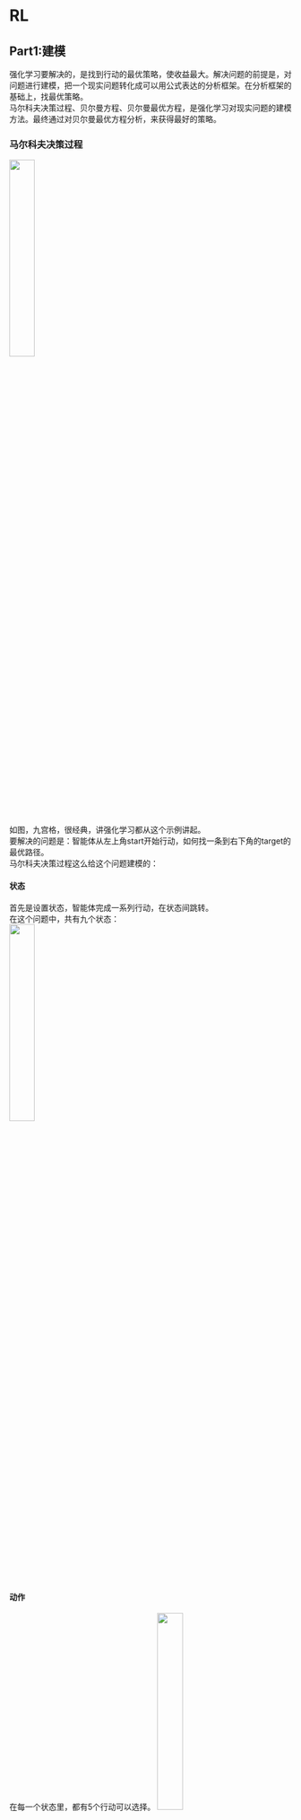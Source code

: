 # RL

## Part1:建模
强化学习要解决的，是找到行动的最优策略，使收益最大。解决问题的前提是，对问题进行建模，把一个现实问题转化成可以用公式表达的分析框架。在分析框架的基础上，找最优策略。  
马尔科夫决策过程、贝尔曼方程、贝尔曼最优方程，是强化学习对现实问题的建模方法。最终通过对贝尔曼最优方程分析，来获得最好的策略。  

### 马尔科夫决策过程

<img src="./images/test.png" width="30%" alt="">  

如图，九宫格，很经典，讲强化学习都从这个示例讲起。  
要解决的问题是：智能体从左上角start开始行动，如何找一条到右下角的target的最优路径。  
马尔科夫决策过程这么给这个问题建模的：  
#### 状态
首先是设置状态，智能体完成一系列行动，在状态间跳转。  
在这个问题中，共有九个状态：  
<img src="./images/test1.png" width="30%" alt="">  
#### 动作
在每一个状态里，都有5个行动可以选择。
<img src="./images/test3.png" width="30%" alt="">  
$`a_5`$表示留在原地。

#### 策略
把状态和行动结合在一起，在每个状态下，以多大概率选择哪个行动，就是策略。每个状态可以选择不同的策略。比如在$`t`$时刻，状态$`s_1`$的策略可以是：  
```math
\pi(A_t|S_t=s_1) = \begin{cases}
0, & A=a_1 \\
0.5, & A=a_2 \\
0.5, & A=a_3 \\
0, & A=a_4\\
0, & A=a_5
\end{cases}
```
也就是50%的概率往右走，50%的概率往下走，不会往上往左走或呆在原地。
策略是强化学习要优化的目标，也就是找到一个每个状态上最佳的行动概率分布。

#### 状态转移概率
在状态$`S_t`$下，选择了动作$`A_t`$，会跳转到哪个状态，这个分布是状态转移概率。在九宫格这个问题中，状态转移是确定的，因为一旦确定了动作，也就知道跳转到哪了。所以很容易写出来状态转移概率，比如$`t`$时刻，状态$`S_t=s_1`$选择行动$`A_t=a_2`$的状态转移概率：
```math
p(S_{t+1}|S_t=s_1,A=a_2)= \begin{cases}
1.0, & S_{t+1}=s_2 \\
0, & S_{t+1} \neq s_2
\end{cases}
```

#### 奖励
$`t`$时刻，在状态$`S_t`$下，选择了动作$`A_t`$,跳转到下一状态$`S_{t+1}`$，会获得即时奖励$`R_t`$。  
奖励是强化学习中留给人工调整的接口，要鼓励什么、惩罚什么，都是通过奖励的设置，反馈到模型中，模型根据奖励来找最优策略。  
比如九宫格中，我们不希望智能体走进禁区，所以设置禁区的奖励为-1，不希望走到九宫格外面，所以设置走到九宫格外的奖励为-1，希望智能体能走到目标，所以设置目标的奖励为1.  
奖励既可以看作一个条件概率：
```math
p(R_t=r|S_t=s,A_t=a)
```
比如按照以上奖励设置，$`S_t=s_1`$状态下选择动作$`a_2`$跳转到$`S_{t+1}=s_2`$获得奖励的概率分布为：  
```math
p(R_t|S_t=s_1,A_t=a_2) = 
\begin{cases}
1.0, & R_t = 0.0 \\
0.0, & R_t \neq 0.0
\end{cases}
```
也就是，奖励是0.0。在当前这个九宫格问题中，奖励的获取是确定的，也就是只要在状态$`s_1`$执行动作$`a_2`$就一定获取到奖励$`0.0`$。其他问题未必，所以用条件概率表示更通用。  

#### 马尔可夫决策过程
至此，完成了这个九宫格问题的马尔可夫决策过程建模。  
参数设置好后，让智能体从start开始按照参数行动，就得到一个马尔可夫序列。比如，按照策略行动之后，智能体可能走过这么一条路径：  
<img src="./images/test4.png" width="30%" alt="">  

也就产生一条马尔可夫链：
```math
S_0=s_1,A_0=a_2,R_0=0.0,\\
S_1=s_2,A_1=a_3,R_1=0.0,\\
S_2=s_5,A_2=a_3,R_2=0.0,\\
S_3=s_8,A_3=a_2,R_3=1.0,\\
S_4=s_9
```

通过马尔可夫决策过程，我们对一个智能体的行动过程进行了建模，可以通过一系列随机变量及概率分布，描述出一个智能体的行动过程。

### 贝尔曼方程
#### 状态价值
找最优策略的目的是让收益最大化，那在智能体行动的过程中，收益该如何定义？  
比如我从状态$`s_1`$出发，在策略、状态转移概率的作用下，可能到达不同的状态，在奖励概率分布的作用下，可能在过程中获取到不同的奖励。  
<img src="./images/test5.png" width="60%" alt="">  
如图，条条大路通$`s_9`$，假设前者路线产生的概率为$`p_1`$, 累积收益为2，后者路线产生的概率为$`p_2`$，累积收益为1.该如何衡量各种情况下，从状态$`s_1`$到$`s_9`$取得的收益？   
  
##### 用期望衡量各种情况下的回报  
如状态$`s_1`$的状态价值可以表示为：  
```math
v(s_1) = p_1 * 2 + p_2 * 1
```
如果用随机变量$`G_t`$来表示$`t`$时刻开始，从状态$`S_t=s`$到回合结束，每条马尔可夫链获得的奖励，则状态价值的定义就是：
```math
v(s)=\mathbb{E}[G_t|S_t=s]
```
也就是累积收益的期望。  
  
##### 累积奖励如何计算？  
上例是用过程中的奖励直接累加，来计算奖励。  
这样有一个问题。  
比如上图二中在$`s_8`$时奖励为+1，由于奖励是累加的，那可以在$`s_8`$时不断选择$`a_5`$，来获取+1的奖励。这个策略显然比在$`s_8`$选择动作$`a_2`$跳转到$`s_9`$获得的奖励要高。但这显然不是最优策略，我们希望最优策略应该是路径最短的。  
因此，奖励计算被设计为2部分，一部分是即时奖励，一部分是未来折扣奖励。对于未来的奖励，需要加一个折扣系数$`\gamma`$:  
```math
G_t = R_t + \gamma G_{t+1} = R_t + \gamma R_{t+1} + \gamma^2 R_{t+2}...
```
这样，步数越往后获得的奖励，对当前状态价值的影响越小。  

至此，可以得到状态价值的定义：
```math
v(S_t=s)=\mathbb{E}[R_t+\gamma G_{t+1}]
```

#### 状态价值展开
根据状态价值的定义，及马尔可夫决策过程中定义的概率分布，可以将状态价值中的即时奖励和未来折扣奖励展开。
```math
v(S_t=s)=\mathbb{E}[R_t+\gamma G_{t+1}|S_t=s]=\mathbb{E}[R_t|S_t=s]+\gamma \mathbb{E}[G_{t+1}|S_t=s]
```
```math
\mathbb{E}[R_t|S_t=s] = \sum_{a\in \mathcal{A}}\pi(A_t=a|S_t=s)\sum_{s'\in\mathcal{S}}p(S_{t+1}=s'|S_t=s,A_t=a)\sum_{r\in\mathcal{R}}p(R_t=r|S_t=s,A_t=a)r
```
即时奖励的展开比较好理解，就是把所有行为、状态转移、奖励分布的概率相乘并加和，获取到即使奖励发生的概率，再乘以奖励就可以了。
```math
\mathbb{E}[G_{t+1}|S_t=s]=\sum_{a\in \mathcal{A}}\pi(A_t=a|S_t=s)\sum_{s'\in\mathcal{S}}p(S_{t+1}=s'|S_t=s,A_t=a)v(s')
```
未来折扣奖励的获取比较绕，需要一段公式变换（这里省略）。变换后的公式不难理解。
```math
\sum_{a\in \mathcal{A}}\pi(A_t=a|S_t=s)\sum_{s'\in\mathcal{S}}p(S_{t+1}=s'|S_t=s,A_t=a)
```
这部分是从状态$`S_t=s`$跳转到$`S_{t+1}=s'`$的概率，后面的$`v(s')`$是下一个状态的状态价值。$`v(s')`$也是一个期望，来衡量所有情况下从下一个状态$`s'`$到回合结束的奖励。

即时奖励和未来折扣奖励合并后：
```math
v(s)=\sum_{a\in \mathcal{A}}\sum_{s'\in\mathcal{S}}\pi(A_t=a|S_t=s)p(S_{t+1}=s'|A_t=a,S_t=s)[\sum_{r\in\mathcal{R}}p(R_t=r|S_t=s,A_t=a)r+\gamma v(s')]
```
由于在大多数问题里，即时奖励的获取由状态$`S_t`$和行动$`A_t`$、下一状态$`S_{t+1}`$确定，可以直接看作一个函数$`r(s,a,s')`$，因此可以简化为：  
```math
v(s)=\sum_{a\in \mathcal{A}}\sum_{s'\in\mathcal{S}}\pi(A_t=a|S_t=s)p(S_{t+1}=s'|A_t=a,S_t=s)[r(s,a,s')+\gamma v(s')]
```
公式分成两部分，一部分是前面的概率，由策略$`\pi`$和状态转移概率$`p`$组成。  
一部分是后面的奖励，由即时奖励$`r`$和未来折扣奖励$`\gamma v(s')`$组成。  

#### 贝尔曼方程
仔细看状态价值的公式：  
```math
v(s)=\sum_{a\in \mathcal{A}}\sum_{s'\in\mathcal{S}}\pi(A_t=a|S_t=s)p(S_{t+1}=s'|A_t=a,S_t=s)[r(s,a,s')+\gamma v(s')]
```
可以发现，$`v(s)`$和$`v(s')`$都是未知待求的变量，其他概率分布都是已知的参数。也就是说，它是一个方程的形式，类似：
```math
x = a(b+x)
```
因此，它是一个方程。这就是贝尔曼方程。

#### 解贝尔曼方程
在已知策略和状态转移概率的情况下，贝尔曼方程可以通过矩阵运算解出。  
因为：
- $`v(s)`$是个$`|\mathcal{S}| \times 1`$的向量
- 策略$`\pi`$是个$`|\mathcal{S}| \times |\mathcal{A}|`$的矩阵
- 状态转移概率$`p`$是个$`|\mathcal{S}| \times |\mathcal{S}|`$的矩阵
- 奖励$`r`$实际上只和转移后的状态有关，是个$`|\mathcal{S}| \times 1`$的向量
- $`v(s')`$和$`v(s)`$一样，是个$`|\mathcal{S}| \times 1`$的向量

其中$`v(s)`$和$`v(s')`$都是未知待求的变量，其他都是已知的参数，可以看到，


